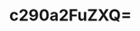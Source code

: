 ---
title: !binary |-
  c290a2FuZXQ=
description: !binary |-
  U290a2FuZXQgUiBUb29scw==
maintainer: !binary |-
  TGVvIExhaHRpIDxsb3Vob3NAZ29vZ2xlZ3JvdXBzLmNvbT4=
link: !binary |-
  aHR0cHM6Ly9naXRodWIuY29tL3JvcGVuZ292L3NvdGthbmV0
github: https://github.com/rOpenGov/sotkanet
cran: !binary |-
  aHR0cDovL2NyYW4uci1wcm9qZWN0Lm9yZy93ZWIvcGFja2FnZXMvc290a2Fu
  ZXQvaW5kZXguaHRtbA==
bugreports: !binary |-
  aHR0cHM6Ly9naXRodWIuY29tL3JvcGVuZ292L3NvdGthbmV0L2lzc3Vlcw==
category: ropengov
---